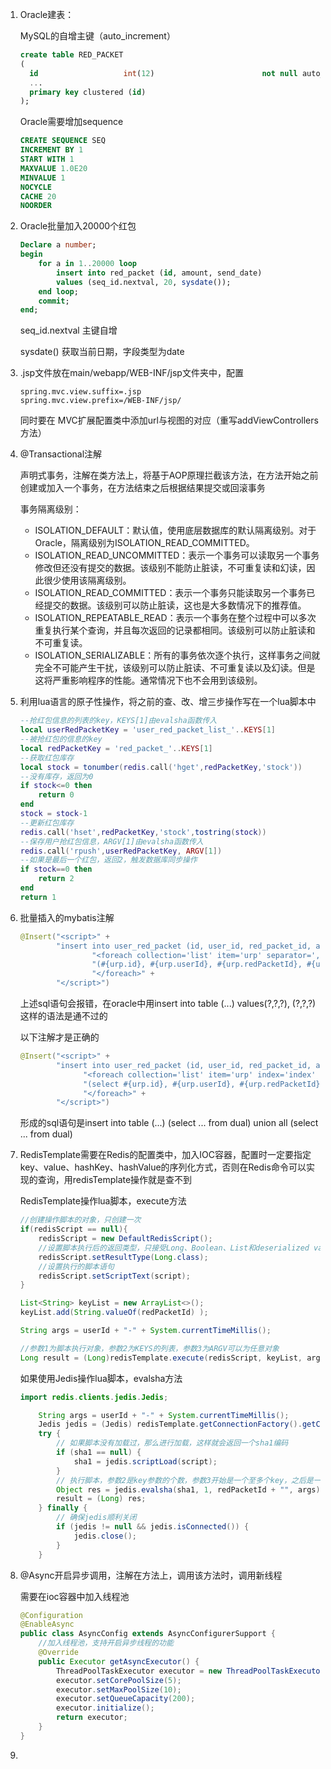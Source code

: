 1. Oracle建表：

   MySQL的自增主键（auto_increment）

   ```sql
   create table RED_PACKET 
   (
     id                   int(12)                        not null auto_increment,
     ...
     primary key clustered (id)
   );
   ```

   Oracle需要增加sequence

   ```sql
   CREATE SEQUENCE SEQ  
   INCREMENT BY 1  
   START WITH 1  
   MAXVALUE 1.0E20  
   MINVALUE 1  
   NOCYCLE  
   CACHE 20  
   NOORDER
   ```

2. Oracle批量加入20000个红包

   ```sql
   Declare a number;
   begin
       for a in 1..20000 loop
           insert into red_packet (id, amount, send_date)
           values (seq_id.nextval, 20, sysdate());
       end loop;
       commit;
   end;
   ```

   seq_id.nextval 主键自增

   sysdate() 获取当前日期，字段类型为date

3. .jsp文件放在main/webapp/WEB-INF/jsp文件夹中，配置

   ```properties
   spring.mvc.view.suffix=.jsp
   spring.mvc.view.prefix=/WEB-INF/jsp/
   ```

   同时要在 MVC扩展配置类中添加url与视图的对应（重写addViewControllers方法）

4. @Transactional注解

   声明式事务，注解在类方法上，将基于AOP原理拦截该方法，在方法开始之前创建或加入一个事务，在方法结束之后根据结果提交或回滚事务

   事务隔离级别：

   - ISOLATION_DEFAULT：默认值，使用底层数据库的默认隔离级别。对于Oracle，隔离级别为ISOLATION_READ_COMMITTED。
   - ISOLATION_READ_UNCOMMITTED：表示一个事务可以读取另一个事务修改但还没有提交的数据。该级别不能防止脏读，不可重复读和幻读，因此很少使用该隔离级别。
   - ISOLATION_READ_COMMITTED：表示一个事务只能读取另一个事务已经提交的数据。该级别可以防止脏读，这也是大多数情况下的推荐值。
   - ISOLATION_REPEATABLE_READ：表示一个事务在整个过程中可以多次重复执行某个查询，并且每次返回的记录都相同。该级别可以防止脏读和不可重复读。
   - ISOLATION_SERIALIZABLE：所有的事务依次逐个执行，这样事务之间就完全不可能产生干扰，该级别可以防止脏读、不可重复读以及幻读。但是这将严重影响程序的性能。通常情况下也不会用到该级别。

5. 利用lua语言的原子性操作，将之前的查、改、增三步操作写在一个lua脚本中

   ```lua
   --抢红包信息的列表的key，KEYS[1]由evalsha函数传入
   local userRedPacketKey = 'user_red_packet_list_'..KEYS[1]
   --被抢红包的信息的key
   local redPacketKey = 'red_packet_'..KEYS[1]
   --获取红包库存
   local stock = tonumber(redis.call('hget',redPacketKey,'stock'))
   --没有库存，返回为0
   if stock<=0 then 
       return 0
   end
   stock = stock-1
   --更新红包库存
   redis.call('hset',redPacketKey,'stock',tostring(stock))
   --保存用户抢红包信息，ARGV[1]由evalsha函数传入
   redis.call('rpush',userRedPacketKey, ARGV[1])
   --如果是最后一个红包，返回2，触发数据库同步操作
   if stock==0 then 
       return 2
   end 
   return 1
   ```

6. 批量插入的mybatis注解

   ```java
   @Insert("<script>" +
           "insert into user_red_packet (id, user_id, red_packet_id, amount) values" +
                   "<foreach collection='list' item='urp' separator=','>" +
                   "(#{urp.id}, #{urp.userId}, #{urp.redPacketId}, #{urp.amount})" +
                   "</foreach>" +
           "</script>")
   ```

   上述sql语句会报错，在oracle中用insert into table (...) values(?,?,?), (?,?,?)这样的语法是通不过的

   以下注解才是正确的

   ```java
   @Insert("<script>" +
           "insert into user_red_packet (id, user_id, red_packet_id, amount)" +
                 "<foreach collection='list' item='urp' index='index' separator='union all'>" +
                 "(select #{urp.id}, #{urp.userId}, #{urp.redPacketId}, #{urp.amount} from dual)" +
                 "</foreach>" +
           "</script>")
   ```

   形成的sql语句是insert into table (...) (select ... from dual) union all (select ... from dual)

7. RedisTemplate需要在Redis的配置类中，加入IOC容器，配置时一定要指定key、value、hashKey、hashValue的序列化方式，否则在Redis命令可以实现的查询，用redisTemplate操作就是查不到

   RedisTemplate操作lua脚本，execute方法

   ```java
   //创建操作脚本的对象，只创建一次
   if(redisScript == null){
       redisScript = new DefaultRedisScript();
       //设置脚本执行后的返回类型，只接受Long、Boolean、List和deserialized value四种类型
       redisScript.setResultType(Long.class);
       //设置执行的脚本语句
       redisScript.setScriptText(script);
   }
   
   List<String> keyList = new ArrayList<>();
   keyList.add(String.valueOf(redPacketId) );
   
   String args = userId + "-" + System.currentTimeMillis();
   
   //参数1为脚本执行对象，参数2为KEYS的列表，参数3为ARGV可以为任意对象
   Long result = (Long)redisTemplate.execute(redisScript, keyList, args);
   ```

   如果使用Jedis操作lua脚本，evalsha方法

   ```java 
   import redis.clients.jedis.Jedis;
   
       String args = userId + "-" + System.currentTimeMillis();
       Jedis jedis = (Jedis) redisTemplate.getConnectionFactory().getConnection().getNativeConnection();
       try {
           // 如果脚本没有加载过，那么进行加载，这样就会返回一个sha1编码
           if (sha1 == null) {
               sha1 = jedis.scriptLoad(script);
           }
           // 执行脚本，参数2是key参数的个数，参数3开始是一个至多个key，之后是一个至多个ARGV
           Object res = jedis.evalsha(sha1, 1, redPacketId + "", args);
           result = (Long) res;
       } finally {
           // 确保jedis顺利关闭
           if (jedis != null && jedis.isConnected()) {
               jedis.close();
           }
       }
   ```

8. @Async开启异步调用，注解在方法上，调用该方法时，调用新线程

   需要在ioc容器中加入线程池

   ```java
   @Configuration
   @EnableAsync
   public class AsyncConfig extends AsyncConfigurerSupport {
       //加入线程池，支持开启异步线程的功能
       @Override
       public Executor getAsyncExecutor() {
           ThreadPoolTaskExecutor executor = new ThreadPoolTaskExecutor();
           executor.setCorePoolSize(5);
           executor.setMaxPoolSize(10);
           executor.setQueueCapacity(200);
           executor.initialize();
           return executor;
       }
   }
   ```

9. 